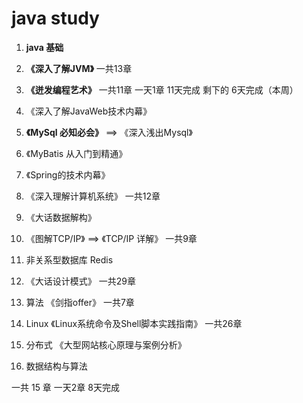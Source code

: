 # java study

1. **java 基础**


2. **《深入了解JVM》**
    一共13章

3. **《迸发编程艺术》**
    一共11章
    一天1章 11天完成
    剩下的 6天完成（本周）   

4. 《深入了解JavaWeb技术内幕》


5. **《MySql 必知必会》** ==> 《深入浅出Mysql》


6. 《MyBatis 从入门到精通》


7. 《Spring的技术内幕》


8. 《深入理解计算机系统》
    一共12章

9. 《大话数据解构》


10. 《图解TCP/IP》 ==> 《TCP/IP 详解》
    一共9章

11. 非关系型数据库 Redis


12. 《大话设计模式》
    一共29章

13. 算法 《剑指offer》
    一共7章

14. Linux 《Linux系统命令及Shell脚本实践指南》
    一共26章

15. 分布式 《大型网站核心原理与案例分析》

16. 数据结构与算法

一共 15 章 一天2章 8天完成
